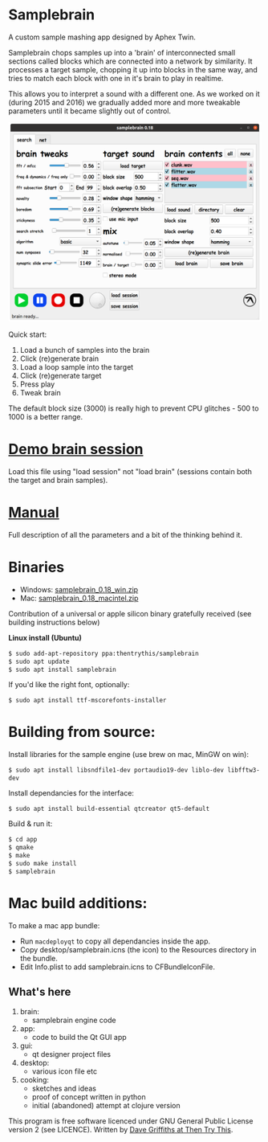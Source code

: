 # Samplebrain

A custom sample mashing app designed by Aphex Twin.

Samplebrain chops samples up into a 'brain' of interconnected small
sections called blocks which are connected into a network by
similarity. It processes a target sample, chopping it up into blocks
in the same way, and tries to match each block with one in it's brain
to play in realtime.

This allows you to interpret a sound with a different one. As we
worked on it (during 2015 and 2016) we gradually added more and more
tweakable parameters until it became slightly out of control.
    
![](docs/pics/screenshot.png)
    
Quick start:

1. Load a bunch of samples into the brain
2. Click (re)generate brain
3. Load a loop sample into the target
4. Click (re)generate target
5. Press play
6. Tweak brain

The default block size (3000) is really high to prevent CPU glitches -
500 to 1000 is a better range.
    
# [Demo brain session](https://static.thentrythis.org/samplebrain/demo.samplebrain)    

Load this file using "load session" not "load brain" (sessions contain
both the target and brain samples).
    
# [Manual](docs/manual.md)

Full description of all the parameters and a bit of the thinking
behind it.
        
# Binaries

* Windows: [samplebrain_0.18_win.zip](http://static.thentrythis.org/samplebrain/https://static.thentrythis.org/samplebrain/samplebrain_0.18_win.zip)
* Mac: [samplebrain_0.18_macintel.zip](https://static.thentrythis.org/samplebrain/samplebrain_0.18_macintel.zip)

Contribution of a universal or apple silicon binary gratefully received (see building instructions below)

**Linux install (Ubuntu)**
    
    $ sudo add-apt-repository ppa:thentrythis/samplebrain
    $ sudo apt update
    $ sudo apt install samplebrain

If you'd like the right font, optionally:

    $ sudo apt install ttf-mscorefonts-installer
    
# Building from source:

Install libraries for the sample engine (use brew on mac, MinGW on win):
    
    $ sudo apt install libsndfile1-dev portaudio19-dev liblo-dev libfftw3-dev

Install dependancies for the interface:
        
    $ sudo apt install build-essential qtcreator qt5-default

Build & run it:

    $ cd app
    $ qmake
    $ make
    $ sudo make install
    $ samplebrain

# Mac build additions:

To make a mac app bundle:
    
* Run `macdeployqt` to copy all dependancies inside the app.
* Copy desktop/samplebrain.icns (the icon) to the Resources directory in the bundle.
* Edit Info.plist to add samplebrain.icns to CFBundleIconFile.
    
## What's here

1. brain:
    * samplebrain engine code
2. app:
    * code to build the Qt GUI app
3. gui:
    * qt designer project files
4. desktop:
    * various icon file etc
4. cooking:
    * sketches and ideas
    * proof of concept written in python
    * initial (abandoned) attempt at clojure version 
    
This program is free software licenced under GNU General Public
License version 2 (see LICENCE). Written by [Dave
Griffiths at Then Try This](http://thentrythis.org).